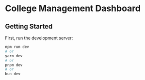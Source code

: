 # College Management Dashboard

## Getting Started

First, run the development server:

```bash
npm run dev
# or
yarn dev
# or
pnpm dev
# or
bun dev
```
